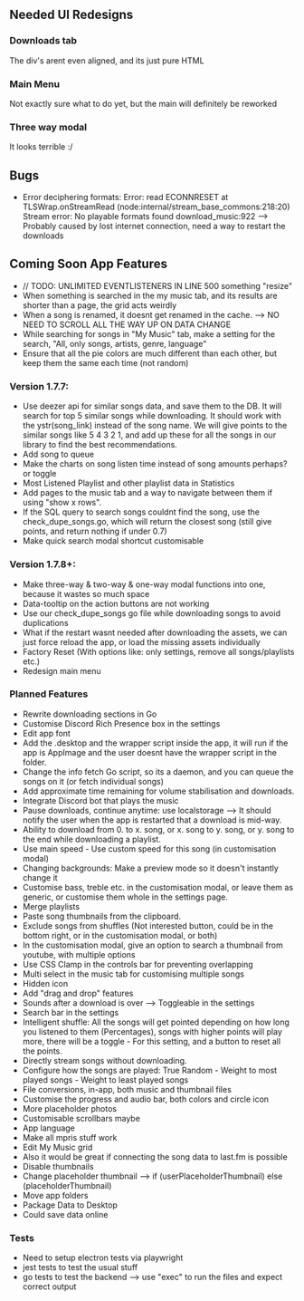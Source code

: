 ## Needed UI Redesigns

### Downloads tab

The div's arent even aligned, and its just pure HTML

### Main Menu

Not exactly sure what to do yet, but the main will definitely be reworked

### Three way modal

It looks terrible :/

## Bugs

-   Error deciphering formats: Error: read ECONNRESET at TLSWrap.onStreamRead (node:internal/stream_base_commons:218:20) Stream error: No playable formats found download_music:922 --> Probably caused by lost internet connection, need a way to restart the downloads

## Coming Soon App Features

- // TODO: UNLIMITED EVENTLISTENERS IN LINE 500 something "resize"
-   When something is searched in the my music tab, and its results are shorter than a page, the grid acts weirdly
-   When a song is renamed, it doesnt get renamed in the cache. --> NO NEED TO SCROLL ALL THE WAY UP ON DATA CHANGE
-   While searching for songs in "My Music" tab, make a setting for the search, "All, only songs, artists, genre, language"
-   Ensure that all the pie colors are much different than each other, but keep them the same each time (not random)

### Version 1.7.7:

-   Use deezer api for similar songs data, and save them to the DB. It will search for top 5 similar songs while downloading. It should work with the ystr(song_link) instead of the song name. We will give points to the similar songs like 5 4 3 2 1, and add up these for all the songs in our library to find the best recommendations.
-   Add song to queue
-   Make the charts on song listen time instead of song amounts perhaps? or toggle
-   Most Listened Playlist and other playlist data in Statistics
-   Add pages to the music tab and a way to navigate between them if using "show x rows".
-   If the SQL query to search songs couldnt find the song, use the check_dupe_songs.go, which will return the closest song (still give points, and return nothing if under 0.7)
-   Make quick search modal shortcut customisable

### Version 1.7.8+:

-   Make three-way & two-way & one-way modal functions into one, because it wastes so much space
-   Data-tooltip on the action buttons are not working
-   Use our check_dupe_songs go file while downloading songs to avoid duplications
-   What if the restart wasnt needed after downloading the assets, we can just force reload the app, or load the missing assets individually
-   Factory Reset (With options like: only settings, remove all songs/playlists etc.)
-   Redesign main menu

### Planned Features

-   Rewrite downloading sections in Go
-   Customise Discord Rich Presence box in the settings
-   Edit app font
-   Add the .desktop and the wrapper script inside the app, it will run if the app is AppImage and the user doesnt have the wrapper script in the folder.
-   Change the info fetch Go script, so its a daemon, and you can queue the songs on it (or fetch individual songs)
-   Add approximate time remaining for volume stabilisation and downloads.
-   Integrate Discord bot that plays the music
-   Pause downloads, continue anytime: use localstorage --> It should notify the user when the app is restarted that a download is mid-way.
-   Ability to download from 0. to x. song, or x. song to y. song, or y. song to the end while downloading a playlist.
-   Use main speed - Use custom speed for this song (in customisation modal)
-   Changing backgrounds: Make a preview mode so it doesn't instantly change it
-   Customise bass, treble etc. in the customisation modal, or leave them as generic, or customise them whole in the settings page.
-   Merge playlists
-   Paste song thumbnails from the clipboard.
-   Exclude songs from shuffles (Not interested button, could be in the bottom right, or in the customisation modal, or both)
-   In the customisation modal, give an option to search a thumbnail from youtube, with multiple options
-   Use CSS Clamp in the controls bar for preventing overlapping
-   Multi select in the music tab for customising multiple songs
-   Hidden icon
-   Add "drag and drop" features
-   Sounds after a download is over --> Toggleable in the settings
-   Search bar in the settings
-   Intelligent shuffle: All the songs will get pointed depending on how long you listened to them (Percentages), songs with higher points will play more, there will be a toggle - For this setting, and a button to reset all the points.
-   Directly stream songs without downloading.
-   Configure how the songs are played: True Random - Weight to most played songs - Weight to least played songs
-   File conversions, in-app, both music and thumbnail files
-   Customise the progress and audio bar, both colors and circle icon
-   More placeholder photos
-   Customisable scrollbars maybe
-   App language
-   Make all mpris stuff work
-   Edit My Music grid
-   Also it would be great if connecting the song data to last.fm is possible
-   Disable thumbnails
-   Change placeholder thumbnail --> if (userPlaceholderThumbnail) else (placeholderThumbnail)
-   Move app folders
-   Package Data to Desktop
-   Could save data online

### Tests

-   Need to setup electron tests via playwright
-   jest tests to test the usual stuff
-   go tests to test the backend --> use "exec" to run the files and expect correct output

